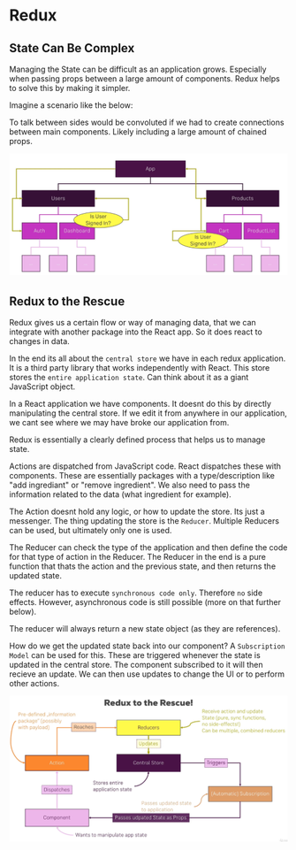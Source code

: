 # Redux

## State Can Be Complex

Managing the State can be difficult as an application grows. Especially when passing props between a large amount of components. Redux helps to solve this by making it simpler. 

Imagine a scenario like the below:

To talk between sides would be convoluted if we had to create connections between main components. Likely including a large amount of chained props. 

![alt text][logo]

[logo]: ./state_complex.PNG "State Complex"

## Redux to the Rescue

Redux gives us a certain flow or way of managing data, that we can integrate with another package into the React app. So it does react to changes in data. 

In the end its all about the `central store` we have in each redux application. It is a third party library that works independently with React. This store stores the `entire application state`. Can think about it as a giant JavaScript object. 

In a React application we have components. It doesnt do this by directly manipulating the central store. If we edit it from anywhere in our application, we cant see where we may have broke our application from. 

Redux is essentially a clearly defined process that helps us to manage state. 

Actions are dispatched from JavaScript code. React dispatches these with components. These are essentially packages with a type/description like "add ingrediant" or "remove ingredient". We also need to pass the information related to the data (what ingredient for example). 

The Action doesnt hold any logic, or how to update the store. Its just a messenger. The thing updating the store is the `Reducer`. Multiple Reducers can be used, but ultimately only one is used. 

The Reducer can check the type of the application and then define the code for that type of action in the Reducer. The Reducer in the end is a pure function that thats the action and the previous state, and then returns the updated state. 

The reducer has to execute `synchronous code only`. Therefore `no` side effects. However, asynchronous code is still possible (more on that further below). 

The reducer will always return a new state object (as they are references). 

How do we get the updated state back into our component? A `Subscription Model` can be used for this. These are triggered whenever the state is updated in the central store. The component subscribed to it will then recieve an update. We can then use updates to change the UI or to perform other actions. 

![alt text][logo2]

[logo2]: ./redux_rescue.PNG "Redux Rescue"